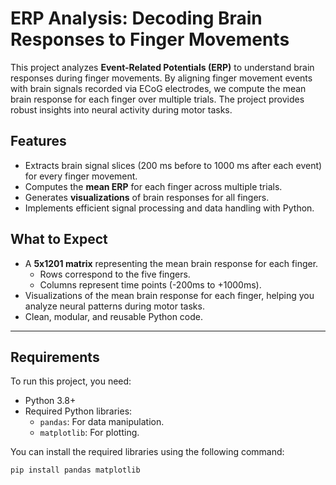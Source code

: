 # ERP Analysis: Decoding Brain Responses to Finger Movements

This project analyzes **Event-Related Potentials (ERP)** to understand brain responses during finger movements. By aligning finger movement events with brain signals recorded via ECoG electrodes, we compute the mean brain response for each finger over multiple trials. The project provides robust insights into neural activity during motor tasks.

## Features
- Extracts brain signal slices (200 ms before to 1000 ms after each event) for every finger movement.
- Computes the **mean ERP** for each finger across multiple trials.
- Generates **visualizations** of brain responses for all fingers.
- Implements efficient signal processing and data handling with Python.

## What to Expect
- A **5x1201 matrix** representing the mean brain response for each finger.
  - Rows correspond to the five fingers.
  - Columns represent time points (-200ms to +1000ms).
- Visualizations of the mean brain response for each finger, helping you analyze neural patterns during motor tasks.
- Clean, modular, and reusable Python code.

---

## Requirements
To run this project, you need:
- Python 3.8+
- Required Python libraries:
  - `pandas`: For data manipulation.
  - `matplotlib`: For plotting.

You can install the required libraries using the following command:
```bash
pip install pandas matplotlib


